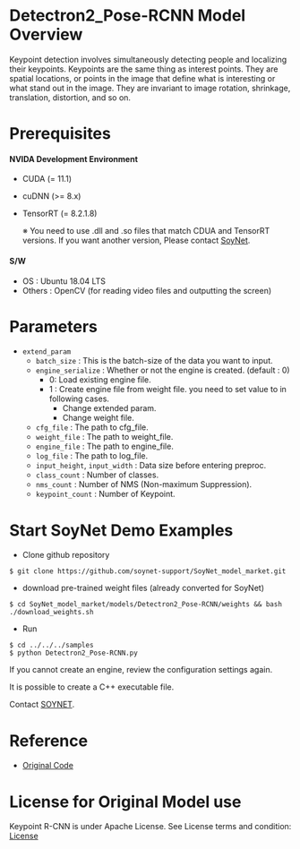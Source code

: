 # Detectron2_Pose-RCNN Model Overview
Keypoint detection involves simultaneously detecting people and localizing their keypoints. Keypoints are the same thing as interest points. They are spatial locations, or points in the image that define what is interesting or what stand out in the image. They are invariant to image rotation, shrinkage, translation, distortion, and so on.

# Prerequisites

#### NVIDA Development Environment
 - CUDA (= 11.1)
 - cuDNN (>= 8.x)
 - TensorRT (= 8.2.1.8)
 
    ※ You need to use .dll and .so files that match CDUA and TensorRT versions. If you want another version, Please contact [SoyNet](https://soynet.io/en/).
#### S/W
 - OS : Ubuntu 18.04 LTS
 - Others : OpenCV (for reading video files and outputting the screen)


# Parameters
 - `extend_param`
      - `batch_size` : This is the batch-size of the data you want to input.
      - `engine_serialize` : Whether or not the engine is created. (default : 0)
         - 0: Load existing engine file.
         - 1 : Create engine file from weight file. you need to set value to in following cases.
            - Change extended param.
            - Change weight file.
      - `cfg_file` : The path to cfg_file.
      - `weight_file` : The path to weight_file.
      - `engine_file` : The path to engine_file.
      - `log_file` :  The path to log_file.
      - `input_height`, `input_width` : Data size before entering preproc.
      - `class_count` : Number of classes.
      - `nms_count` : Number of NMS (Non-maximum Suppression).
      - `keypoint_count` : Number of Keypoint.

# Start SoyNet Demo Examples

* Clone github repository

```
$ git clone https://github.com/soynet-support/SoyNet_model_market.git
```

* download pre-trained weight files (already converted for SoyNet)

```
$ cd SoyNet_model_market/models/Detectron2_Pose-RCNN/weights && bash ./download_weights.sh
```

* Run
```
$ cd ../../../samples
$ python Detectron2_Pose-RCNN.py 
```

If you cannot create an engine, review the configuration settings again.

It is possible to create a C++ executable file.

Contact [SOYNET](https://market.soymlops.com/#/contact-us).

# Reference
 - [Original Code](https://github.com/facebookresearch/detectron2)


# License for Original Model use

Keypoint R-CNN is under Apache License. 
See License terms and condition: [License](https://github.com/facebookresearch/detectron2/blob/main/LICENSE)
